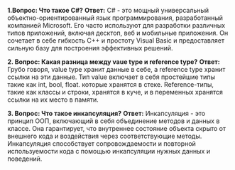 **1.Вопрос: Что такое C#?**
**Ответ:** C# - это мощный универсальный объектно-ориентированный язык программирования, разработанный компанией Microsoft. Его часто используют для разработки различных типов приложений, включая десктоп, веб и мобильные приложения. Он сочетает в себе гибкость С++ и простоту Visual Basic и предоставляет сильную базу для построения эффективных решений.

**2. Вопрос: Какая разница между vaue type и reference type?**
**Ответ:** Грубо говоря, value type хранит данные в себе, а reference type хранит ссылки на эти данные. Тип value включает в себя простейшие типы такие как int, bool, float. которые хранятся в стеке. Reference-типы, такие как классы и строки, хранятся в куче, и в переменных хранятся ссылки на их место в памяти.

**3. Вопрос: Что такое инкапсуляция?**
**Ответ:** Инкапсуляция - это принцип ООП, включающий в себя объединение методов и данных в классе. Она гарантирует, что внутреннее состояние объекта скрыто от внешнего кода и воздействия через соответствующие методы. Инкапсуляция способствует сопровождаемости и повторной используемости кода с помощью инкапсуляции нужных данных и поведений.
